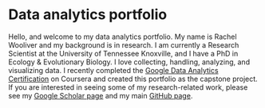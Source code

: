 # Data analytics portfolio

Hello, and welcome to my data analytics portfolio. My name is Rachel Wooliver and my background is in research. I am currently a Research Scientist at the University of Tennessee Knoxville, and I have a PhD in Ecology & Evolutionary Biology.
I love collecting, handling, analyzing, and visualizing data. I recently completed the [Google Data Analytics Certification](https://www.coursera.org/google-certificates/data-analytics-certificate?utm_source=google&utm_medium=institutions&utm_campaign=sou--google__med--organicsearch__cam--gwgsite__con--null__ter--null) on Coursera and created this portfolio as the capstone project. 
If you are interested in seeing some of my research-related work, please see my [Google Scholar page](https://scholar.google.com/citations?user=bPdT630AAAAJ&hl=en&oi=ao) and my main [GitHub page](https://github.com/rwoolive).
